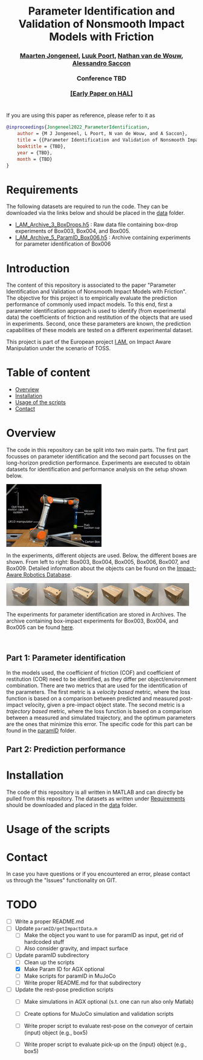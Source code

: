 <div align="center">
<h1 align="center">
Parameter Identification and Validation of Nonsmooth Impact Models
with Friction
</h1>
</div>
<div align="center">
<h3>
<a href="https://research.tue.nl/en/persons/maarten-jongeneel">Maarten Jongeneel</a>,
<a href="https://research.tue.nl/en/persons/luuk-poort">Luuk Poort</a>,
<a href="https://www.tue.nl/en/research/researchers/nathan-van-de-wouw/">Nathan van de Wouw</a>,
<a href="https://www.tue.nl/en/research/researchers/alessandro-saccon/">Alessandro Saccon</a>
<br>
<br>
Conference TBD
<br>
<br>
<a href="/">[Early Paper on HAL]</a>
</h3>
</div>

# 

If you are using this paper as reference, please refer to it as
```bibtex
@inproceedings{Jongeneel2022_ParameterIdentification,
    author = {M J Jongeneel, L Poort, N van de Wouw, and A Saccon},
    title = {{Parameter Identification and Validation of Nonsmooth Impact Models with Friction}},
    booktitle = {TBD},
    year = {TBD},
    month = {TBD}
}
```
Requirements
===========
The following datasets are required to run the code. They can be downloaded via the links below and should be placed in the [data](/data/) folder. 
 - [I_AM_Archive_3_BoxDrops.h5](https://doi.org/10.4121/17122553) : Raw data file containing box-drop experiments of Box003, Box004, and Box005.
 - [I_AM_Archive_5_ParamID_Box006.h5](https://doi.org/10.4121/21024007) : Archive containing experiments for parameter identification of Box006 

Introduction
============

The content of this repository is associated to the paper "Parameter Identification and Validation of Nonsmooth Impact Models with Friction". The objective for this project is to empirically evaluate the prediction performance of commonly used impact models. To this end, first a parameter identification approach is used to identify (from experimental data) the coefficients of friction and restitution of the objects that are used in experiments. Second, once these parameters are known, the prediction capabilities of these models are tested on a different experimental dataset. 

This project is part of the European project [I.AM.](www.i-am-project.eu) on Impact Aware Manipulation under the scenario of TOSS. 


Table of content
================
- [Overview](#overview)
- [Installation](#installation)
- [Usage of the scripts](#usage-of-the-scripts)
- [Contact](#contact)

# Overview
The code in this repository can be split into two main parts. The first part focusses on parameter identification and the second part focusses on the long-horizon prediction performance. Experiments are executed to obtain datasets for identification and performance analysis on the setup shown below.

<div align="center">
<div style = "display: flex; align="center">
<img src="figures/ExperimentalSetup.PNG" width="50%"/> 
</div>
</div> 

In the experiments, different objects are used. Below, the different boxes are shown. From left to right: Box003, Box004, Box005, Box006, Box007, and Box009. Detailed information about the objects can be found on the [Impact-Aware Robotics Database](https://impact-aware-robotics-database.tue.nl/objects).

<div style = "display: flex; align="center">
<img src="figures/Box003.jpg" alt="drawing" width=16%/> 
<img src="figures/Box004.jpg" alt="drawing" width=16%/>
<img src="figures/Box005.jpg" alt="drawing" width=16%/>
<img src="figures/Box006.jpg" alt="drawing" width=16%/>
<img src="figures/Box007.jpg" alt="drawing" width=16%/>
<img src="figures/Box009.jpg" alt="drawing" width=16%/>
</div>

The experiments for parameter identification are stored in Archives. The archive containing box-impact experiments for Box003, Box004, and Box005 can be found [here](https://doi.org/10.4121/17122553). 

<p>&nbsp;</p>

## Part 1: Parameter identification
In the models used, the coefficient of friction (COF) and coefficient of restitution (COR) need to be identified, as they differ per object/environment combination. There are two metrics that are used for the identification of the parameters. The first metric is a *velocity based* metric, where the loss function is based on a comparison between predicted and measured post-impact velocity, given a pre-impact object state. The second metric is a *trajectory based* metric, where the loss function is based on a comparison between a measured and simulated trajectory, and the optimum parameters are the ones that minimize this error. The specific code for this part can be found in the [paramID](/paramID/) folder.

## Part 2: Prediction performance

# Installation
The code of this repository is all written in MATLAB and can directly be pulled from this repository. The datasets as written under [Requirements](#requirements) should be downloaded and placed in the [data](/data/) folder.

# Usage of the scripts


# Contact
In case you have questions or if you encountered an error, please contact us through the "Issues" functionality on GIT. 

# TODO
- [ ] Write a proper README.md
- [ ] Update `paramID/getImpactData.m`
    - [ ] Make the object you want to use for paramID as input, get rid of hardcoded stuff
    - [ ] Also consider gravity, and impact surface
- [ ] Update paramID subdirectory
    - [ ] Clean up the scripts
    - [X] Make Param ID for AGX optional 
    - [ ] Make scripts for paramID in MuJoCo
    - [ ] Write proper README.md for that subdirectory
- [ ] Update the rest-pose prediction scripts
    - [ ] Make simulations in AGX optional (s.t. one can run also only Matlab)
    - [ ] Create options for MuJoCo simulation and validation scripts
    - [ ] Write proper script to evaluate rest-pose on the conveyor of certain (input) object (e.g., box5)
    - [ ] Write proper script to evaluate pick-up on the (input) object (e.g., box5)


